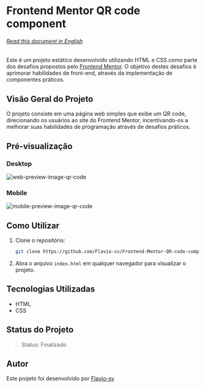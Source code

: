 # Frontend Mentor QR code component

<h6> <a href="https://github.com/Flavio-sv/Frontend-Mentor-QR-code-component/blob/main/README.md">Read this document in English</a> </h6>

Este é um projeto estático desenvolvido utilizando HTML e CSS como parte dos desafios propostos pelo [Frontend Mentor](https://www.frontendmentor.io/). O objetivo destes desafios é aprimorar habilidades de front-end, através da implementação de componentes práticos.


## Visão Geral do Projeto

O projeto consiste em uma página web simples que exibe um QR code, direcionando os usuários ao site do Frontend Mentor, incentivando-os a melhorar suas habilidades de programação através de desafios práticos.


## Pré-visualização

### Desktop

![web-preview-image-qr-code](https://github.com/Flavio-sv/Frontend-Mentor-QR-code-component/assets/124817700/2c2d479c-0301-4134-a39b-c66085a1e52d)

### Mobile

![mobile-preview-image-qr-code](https://github.com/Flavio-sv/Frontend-Mentor-QR-code-component/assets/124817700/4818ae16-a499-4ade-907b-da7ac48454c7)

## Como Utilizar

1. Clone o repositório:

   ```bash
   git clone https://github.com/Flavio-sv/Frontend-Mentor-QR-code-component.git
   ```

2. Abra o arquivo `index.html` em qualquer navegador para visualizar o projeto.

## Tecnologias Utilizadas

- HTML
- CSS

## Status do Projeto

>Status: Finalizado

## Autor

Este projeto foi desenvolvido por [Flavio-sv](https://github.com/Flavio-sv)
